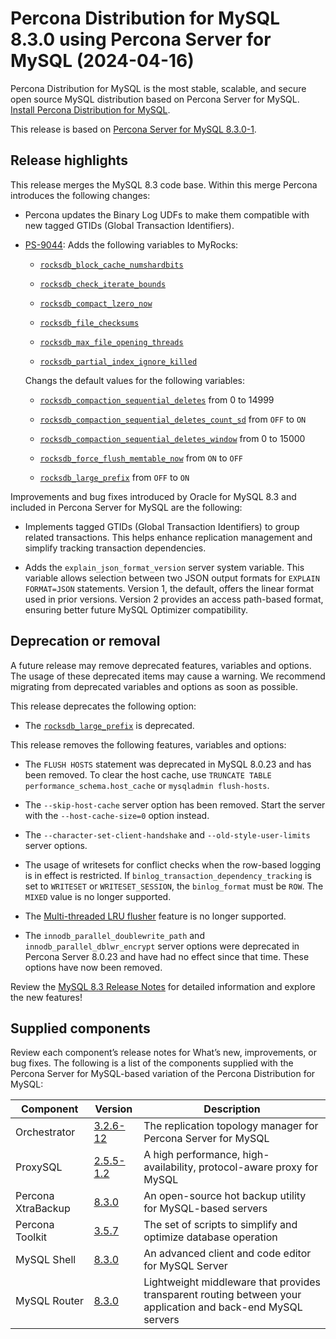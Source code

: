 # Percona Distribution for MySQL 8.3.0 using Percona Server for MySQL (2024-04-16)

Percona Distribution for MySQL is the most stable, scalable, and secure open source MySQL distribution based on Percona Server for MySQL. [Install Percona Distribution for MySQL](installing.md).

This release is based on [Percona Server for MySQL 8.3.0-1].

## Release highlights

This release merges the MySQL 8.3 code base. Within this merge Percona introduces the following changes:

* Percona updates the Binary Log UDFs to make them compatible with new tagged GTIDs (Global Transaction Identifiers).

* [PS-9044](https://perconadev.atlassian.net/browse/PS-9044): Adds the following variables to MyRocks:

    * [`rocksdb_block_cache_numshardbits`](https://docs.percona.com/percona-server/innovation-release/myrocks-server-variables.html#rocksdb_block_cache_numshardbits)

    * [`rocksdb_check_iterate_bounds`](https://docs.percona.com/percona-server/innovation-release/myrocks-server-variables.html#rocksdb_check_iterate_bounds)

    * [`rocksdb_compact_lzero_now`](https://docs.percona.com/percona-server/innovation-release/myrocks-server-variables.html#rocksdb_compact_lzero_now)

    * [`rocksdb_file_checksums`](https://docs.percona.com/percona-server/innovation-release/myrocks-server-variables.html#rocksdb_file_checksums)

    * [`rocksdb_max_file_opening_threads`](https://docs.percona.com/percona-server/innovation-release/myrocks-server-variables.html#rocksdb_max_file_opening_threads)

    * [`rocksdb_partial_index_ignore_killed`](https://docs.percona.com/percona-server/innovation-release/myrocks-server-variables.html#rocksdb_partial_index_ignore_killed)

    Changs the default values for the following variables:

    * [`rocksdb_compaction_sequential_deletes`](https://docs.percona.com/percona-server/innovation-release/myrocks-server-variables.html#rocksdb_compaction_sequential_deletes) from 0 to 14999

    * [`rocksdb_compaction_sequential_deletes_count_sd`](https://docs.percona.com/percona-server/innovation-release/myrocks-server-variables.html#rocksdb_compaction_sequential_deletes_count_sd) from `OFF` to `ON`

    * [`rocksdb_compaction_sequential_deletes_window`](https://docs.percona.com/percona-server/innovation-release/myrocks-server-variables.html#rocksdb_compaction_sequential_deletes_window) from 0 to 15000

    * [`rocksdb_force_flush_memtable_now`](https://docs.percona.com/percona-server/innovation-release/myrocks-server-variables.html#rocksdb_force_flush_memtable_now) from `ON` to `OFF`

    * [`rocksdb_large_prefix`](https://docs.percona.com/percona-server/innovation-release/myrocks-server-variables.html#rocksdb_large_prefix) from `OFF` to `ON`

Improvements and bug fixes introduced by Oracle for MySQL 8.3 and included in Percona Server for MySQL are the following:

* Implements tagged GTIDs (Global Transaction Identifiers) to group related transactions. This helps enhance replication management and simplify tracking transaction dependencies.

* Adds the `explain_json_format_version` server system variable. This variable allows selection between two JSON output formats for `EXPLAIN FORMAT=JSON` statements. Version 1, the default, offers the linear format used in prior versions. Version 2 provides an access path-based format, ensuring better future MySQL Optimizer compatibility.

## Deprecation or removal

A future release may remove deprecated features, variables and options. The usage of these deprecated items may cause a warning. We recommend migrating from deprecated variables and options as soon as possible.

This release deprecates the following option:

* The [`rocksdb_large_prefix`](https://docs.percona.com/percona-server/innovation-release/myrocks-server-variables.html#rocksdb_large_prefix) is deprecated.

This release removes the following features, variables and options:

* The `FLUSH HOSTS` statement was deprecated in MySQL 8.0.23 and has been removed. To clear the host cache, use `TRUNCATE TABLE performance_schema.host_cache` or `mysqladmin flush-hosts`.

* The `--skip-host-cache` server option has been removed. Start the server with the `--host-cache-size=0` option instead.

* The `--character-set-client-handshake` and `--old-style-user-limits` server options.

* The usage of writesets for conflict checks when the row-based logging is in effect is restricted. If `binlog_transaction_dependency_tracking` is set to `WRITESET` or `WRITESET_SESSION`, the `binlog_format` must be `ROW`. The `MIXED` value is no longer supported.

* The [Multi-threaded LRU flusher](https://docs.percona.com/percona-server/innovation-release/xtradb-performance-improvements.html#multi-threaded-lru-flusher) feature is no longer supported.

* The `innodb_parallel_doublewrite_path` and `innodb_parallel_dblwr_encrypt` server options were deprecated in Percona Server 8.0.23 and have had no effect since that time. These options have now been removed.

Review the [MySQL 8.3 Release Notes] for detailed information and explore the new features!

## Supplied components

Review each component’s release notes for What’s new, improvements, or bug fixes. The following is a list of the components supplied with the Percona Server for MySQL-based variation of the Percona Distribution for MySQL:

| Component           | Version   | Description                                |
| ------------------- | --------- | -------------------------------------------|
| Orchestrator        | [3.2.6-12](https://github.com/percona/orchestrator/releases/tag/v3.2.6-12)     | The replication topology manager for Percona Server for MySQL|
| ProxySQL            | [2.5.5-1.2](https://docs.percona.com/proxysql/2.5.5-1.2.html)     | A high performance, high-availability, protocol-aware proxy for MySQL|
| Percona XtraBackup  | [8.3.0](https://docs.percona.com/percona-xtrabackup/innovation-release/release-notes/8.3.0-1.html)| An open-source hot backup utility for MySQL-based servers|
| Percona Toolkit     | [3.5.7](https://docs.percona.com/percona-toolkit/release_notes.html#v3-5-7-released-2023-12-23)     | The set of scripts to simplify and optimize database operation|
| MySQL Shell         | [8.3.0](https://dev.mysql.com/doc/relnotes/mysql-shell/8.3/en/news-8-3-0.html)    | An advanced client and code editor for MySQL Server|
| MySQL Router        | [8.3.0](https://dev.mysql.com/doc/relnotes/mysql-router/8.3/en/news-8-3-0.html)    | Lightweight middleware that provides transparent routing between your application and back-end MySQL servers|

[Percona Server for MySQL 8.3.0-1]: https://www.percona.com/doc/percona-server/innovation-release/release-notes/8.3.0-1.html
[MySQL 8.3 Release Notes]: https://dev.mysql.com/doc/relnotes/mysql/8.3/en/news-8-3-0.html


